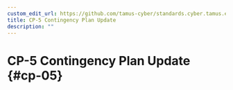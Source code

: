 ```yaml
---
custom_edit_url: https://github.com/tamus-cyber/standards.cyber.tamus.edu/tree/main/static/content/tamus.edu/TAMUS_profile.xml
title: CP-5 Contingency Plan Update
description: ""
---
```


# CP-5 Contingency Plan Update {#cp-05}

